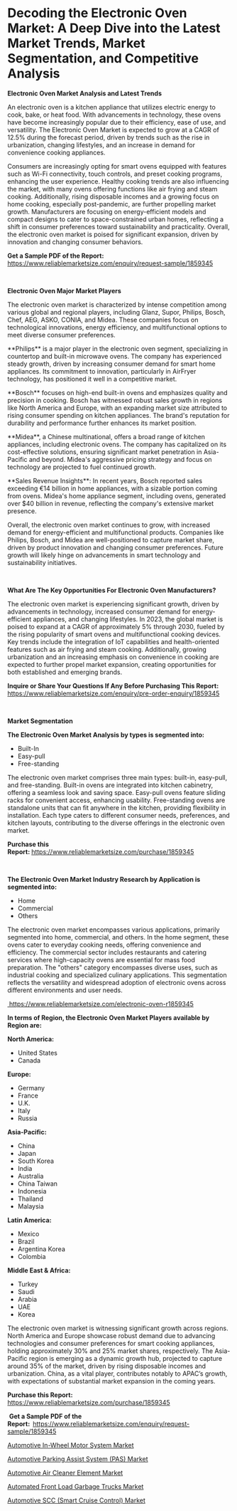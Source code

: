 <p><h1>Decoding the Electronic Oven Market: A Deep Dive into the Latest Market Trends, Market Segmentation, and Competitive Analysis</h1></p><p><strong>Electronic Oven Market Analysis and Latest Trends</strong></p>
<p><p>An electronic oven is a kitchen appliance that utilizes electric energy to cook, bake, or heat food. With advancements in technology, these ovens have become increasingly popular due to their efficiency, ease of use, and versatility. The Electronic Oven Market is expected to grow at a CAGR of 12.5% during the forecast period, driven by trends such as the rise in urbanization, changing lifestyles, and an increase in demand for convenience cooking appliances. </p><p>Consumers are increasingly opting for smart ovens equipped with features such as Wi-Fi connectivity, touch controls, and preset cooking programs, enhancing the user experience. Healthy cooking trends are also influencing the market, with many ovens offering functions like air frying and steam cooking. Additionally, rising disposable incomes and a growing focus on home cooking, especially post-pandemic, are further propelling market growth. Manufacturers are focusing on energy-efficient models and compact designs to cater to space-constrained urban homes, reflecting a shift in consumer preferences toward sustainability and practicality. Overall, the electronic oven market is poised for significant expansion, driven by innovation and changing consumer behaviors.</p></p>
<p><strong>Get a Sample PDF of the Report:&nbsp;</strong> <a href="https://www.reliablemarketsize.com/enquiry/request-sample/1859345?utm_campaign=2242&utm_medium=2&utm_source=Github&utm_content=ia&utm_term=05022025&utm_id=electronic-oven">https://www.reliablemarketsize.com/enquiry/request-sample/1859345</a></p>
<p>&nbsp;</p>
<p><strong>Electronic Oven Major Market Players</strong></p>
<p><p>The electronic oven market is characterized by intense competition among various global and regional players, including Glanz, Supor, Philips, Bosch, Chef, AEG, ASKO, CONIA, and Midea. These companies focus on technological innovations, energy efficiency, and multifunctional options to meet diverse consumer preferences.</p><p>**Philips** is a major player in the electronic oven segment, specializing in countertop and built-in microwave ovens. The company has experienced steady growth, driven by increasing consumer demand for smart home appliances. Its commitment to innovation, particularly in AirFryer technology, has positioned it well in a competitive market.</p><p>**Bosch** focuses on high-end built-in ovens and emphasizes quality and precision in cooking. Bosch has witnessed robust sales growth in regions like North America and Europe, with an expanding market size attributed to rising consumer spending on kitchen appliances. The brand's reputation for durability and performance further enhances its market position.</p><p>**Midea**, a Chinese multinational, offers a broad range of kitchen appliances, including electronic ovens. The company has capitalized on its cost-effective solutions, ensuring significant market penetration in Asia-Pacific and beyond. Midea's aggressive pricing strategy and focus on technology are projected to fuel continued growth.</p><p>**Sales Revenue Insights**: In recent years, Bosch reported sales exceeding €14 billion in home appliances, with a sizable portion coming from ovens. Midea's home appliance segment, including ovens, generated over $40 billion in revenue, reflecting the company's extensive market presence.</p><p>Overall, the electronic oven market continues to grow, with increased demand for energy-efficient and multifunctional products. Companies like Philips, Bosch, and Midea are well-positioned to capture market share, driven by product innovation and changing consumer preferences. Future growth will likely hinge on advancements in smart technology and sustainability initiatives.</p></p>
<p>&nbsp;</p>
<p><strong>What Are The Key Opportunities For Electronic Oven Manufacturers?</strong></p>
<p><p>The electronic oven market is experiencing significant growth, driven by advancements in technology, increased consumer demand for energy-efficient appliances, and changing lifestyles. In 2023, the global market is poised to expand at a CAGR of approximately 5% through 2030, fueled by the rising popularity of smart ovens and multifunctional cooking devices. Key trends include the integration of IoT capabilities and health-oriented features such as air frying and steam cooking. Additionally, growing urbanization and an increasing emphasis on convenience in cooking are expected to further propel market expansion, creating opportunities for both established and emerging brands.</p></p>
<p><strong>Inquire or Share Your Questions If Any Before Purchasing This Report:</strong> <a href="https://www.reliablemarketsize.com/enquiry/pre-order-enquiry/1859345?utm_campaign=2242&utm_medium=2&utm_source=Github&utm_content=ia&utm_term=05022025&utm_id=electronic-oven">https://www.reliablemarketsize.com/enquiry/pre-order-enquiry/1859345</a></p>
<p>&nbsp;</p>
<p><strong>Market Segmentation</strong></p>
<p><strong>The Electronic Oven Market Analysis by types is segmented into:</strong></p>
<p><ul><li>Built-In</li><li>Easy-pull</li><li>Free-standing</li></ul></p>
<p><p>The electronic oven market comprises three main types: built-in, easy-pull, and free-standing. Built-in ovens are integrated into kitchen cabinetry, offering a seamless look and saving space. Easy-pull ovens feature sliding racks for convenient access, enhancing usability. Free-standing ovens are standalone units that can fit anywhere in the kitchen, providing flexibility in installation. Each type caters to different consumer needs, preferences, and kitchen layouts, contributing to the diverse offerings in the electronic oven market.</p></p>
<p><strong>Purchase this Report:&nbsp;</strong><a href="https://www.reliablemarketsize.com/purchase/1859345?utm_campaign=2242&utm_medium=2&utm_source=Github&utm_content=ia&utm_term=05022025&utm_id=electronic-oven">https://www.reliablemarketsize.com/purchase/1859345</a></p>
<p>&nbsp;</p>
<p><strong>The Electronic Oven Market Industry Research by Application is segmented into:</strong></p>
<p><ul><li>Home</li><li>Commercial</li><li>Others</li></ul></p>
<p><p>The electronic oven market encompasses various applications, primarily segmented into home, commercial, and others. In the home segment, these ovens cater to everyday cooking needs, offering convenience and efficiency. The commercial sector includes restaurants and catering services where high-capacity ovens are essential for mass food preparation. The "others" category encompasses diverse uses, such as industrial cooking and specialized culinary applications. This segmentation reflects the versatility and widespread adoption of electronic ovens across different environments and user needs.</p></p>
<p><a href="https://www.reliablemarketsize.com/electronic-oven-r1859345?utm_campaign=2242&utm_medium=2&utm_source=Github&utm_content=ia&utm_term=05022025&utm_id=electronic-oven">&nbsp;https://www.reliablemarketsize.com/electronic-oven-r1859345</a></p>
<p><strong>In terms of Region, the Electronic Oven Market Players available by Region are:</strong></p>
<p>
    <p> <strong> North America: </strong>
        <ul>
            <li>United States</li>
            <li>Canada</li>
        </ul>
        </p> 
    <p> <strong> Europe: </strong>
        <ul>
            <li>Germany</li>
            <li>France</li>
            <li>U.K.</li>
            <li>Italy</li>
            <li>Russia</li>
        </ul>
        </p> 
    <p> <strong> Asia-Pacific: </strong>
        <ul>
            <li>China</li>
            <li>Japan</li>
            <li>South Korea</li>
            <li>India</li>
            <li>Australia</li>
            <li>China Taiwan</li>
            <li>Indonesia</li>
            <li>Thailand</li>
            <li>Malaysia</li>
        </ul>
        </p> 
    <p> <strong> Latin America: </strong>
        <ul>
            <li>Mexico</li>
            <li>Brazil</li>
            <li>Argentina Korea</li>
            <li>Colombia</li>
        </ul>
        </p> 
    <p> <strong> Middle East & Africa: </strong>
        <ul>
            <li>Turkey</li>
            <li>Saudi</li>
            <li>Arabia</li>
            <li>UAE</li>
            <li>Korea</li>
        </ul>
    </p>
    </p>
<p><p>The electronic oven market is witnessing significant growth across regions. North America and Europe showcase robust demand due to advancing technologies and consumer preferences for smart cooking appliances, holding approximately 30% and 25% market shares, respectively. The Asia-Pacific region is emerging as a dynamic growth hub, projected to capture around 35% of the market, driven by rising disposable incomes and urbanization. China, as a vital player, contributes notably to APAC’s growth, with expectations of substantial market expansion in the coming years.</p></p>
<p><strong>Purchase this Report: </strong><a href="https://www.reliablemarketsize.com/purchase/1859345?utm_campaign=2242&utm_medium=2&utm_source=Github&utm_content=ia&utm_term=05022025&utm_id=electronic-oven">https://www.reliablemarketsize.com/purchase/1859345</a></p>
<p>&nbsp;<strong>Get a Sample PDF of the Report:&nbsp;&nbsp;</strong><a href="https://www.reliablemarketsize.com/enquiry/request-sample/1859345?utm_campaign=2242&utm_medium=2&utm_source=Github&utm_content=ia&utm_term=05022025&utm_id=electronic-oven">https://www.reliablemarketsize.com/enquiry/request-sample/1859345</a></p>
<p><strong></strong></p>
<p><p><a href="https://www.linkedin.com/pulse/global-automotive-in-wheel-motor-system-market-analysis-twitc?utm_campaign=2242&utm_medium=2&utm_source=Github&utm_content=ia&utm_term=05022025&utm_id=electronic-oven">Automotive In-Wheel Motor System Market</a></p><p><a href="https://www.linkedin.com/pulse/automotive-parking-assist-system-pas-market-research-report-njyke?utm_campaign=2242&utm_medium=2&utm_source=Github&utm_content=ia&utm_term=05022025&utm_id=electronic-oven">Automotive Parking Assist System (PAS) Market</a></p><p><a href="https://www.linkedin.com/pulse/in-depth-evaluation-automotive-air-cleaner-element-market-fetef?utm_campaign=2242&utm_medium=2&utm_source=Github&utm_content=ia&utm_term=05022025&utm_id=electronic-oven">Automotive Air Cleaner Element Market</a></p><p><a href="https://www.linkedin.com/pulse/automated-front-load-garbage-trucks-market-forecast-insights-hidxe?utm_campaign=2242&utm_medium=2&utm_source=Github&utm_content=ia&utm_term=05022025&utm_id=electronic-oven">Automated Front Load Garbage Trucks Market</a></p><p><a href="https://www.linkedin.com/pulse/insights-automotive-scc-smart-cruise-control-market-69fpc?utm_campaign=2242&utm_medium=2&utm_source=Github&utm_content=ia&utm_term=05022025&utm_id=electronic-oven">Automotive SCC (Smart Cruise Control) Market</a></p></p>